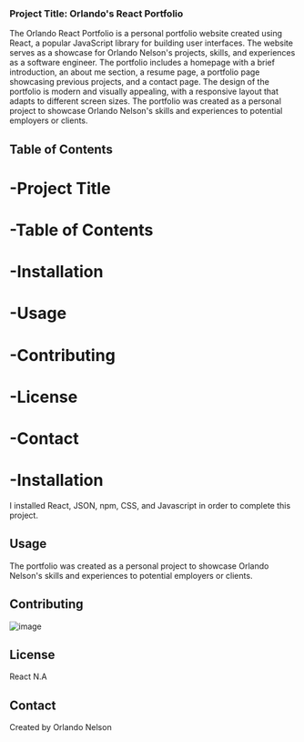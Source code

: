 ### Project Title: Orlando's React Portfolio
The Orlando React Portfolio is a personal portfolio website created using React, a popular JavaScript library for building user interfaces. The website serves as a showcase for Orlando Nelson's projects, skills, and experiences as a software engineer. The portfolio includes a homepage with a brief introduction, an about me section, a resume page, a portfolio page showcasing previous projects, and a contact page. The design of the portfolio is modern and visually appealing, with a responsive layout that adapts to different screen sizes. The portfolio was created as a personal project to showcase Orlando Nelson's skills and experiences to potential employers or clients.

## Table of Contents
# -Project Title
# -Table of Contents
# -Installation
# -Usage
# -Contributing
# -License
# -Contact
# -Installation
I installed React, JSON, npm, CSS, and Javascript in order to complete this project.

## Usage
The portfolio was created as a personal project to showcase Orlando Nelson's skills and experiences to potential employers or clients.


## Contributing
![image](https://user-images.githubusercontent.com/113787078/230806308-f224d30d-9e66-4d54-b458-e9caf11df15f.png)



## License
React N.A

## Contact
Created by Orlando Nelson 
